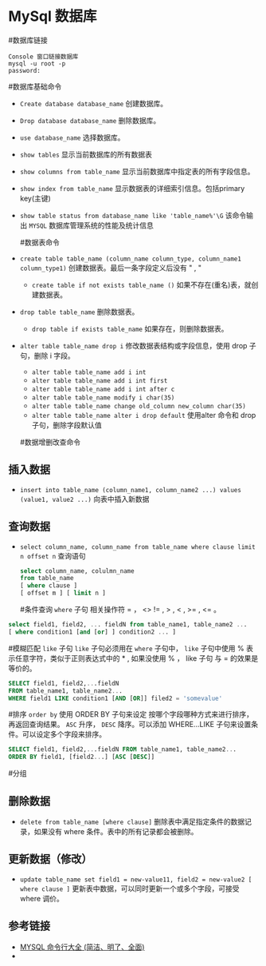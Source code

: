 # MySql 数据库

 #数据库链接

```code
Console 窗口链接数据库
mysql -u root -p
password:
```

  #数据库基础命令
- `Create database database_name`  创建数据库。
- `Drop database database_name`   删除数据库。
- `use database_name`   选择数据库。
- `show tables`   显示当前数据库的所有数据表
- `show columns from table_name`  显示当前数据库中指定表的所有字段信息。
- `show index from table_name`   显示数据表的详细索引信息。包括primary key(主键)
- `show table status from database_name like 'table_name%'\G`   该命令输出 `MYSQL` 数据库管理系统的性能及统计信息

  #数据表命令
- `create table table_name (column_name column_type, column_name1 column_type1)`   创建数据表。最后一条字段定义后没有 " , "
  - `create table if not exists table_name ()`   如果不存在(重名)表，就创建数据表。
- `drop table table_name`   删除数据表。
  - `drop table if exists table_name`   如果存在，则删除数据表。
- `alter table table_name drop i`   修改数据表结构或字段信息，使用 drop 子句，删除 i 字段。
  - `alter table table_name add i int`
  - `alter table table_name add i int first`
  - `alter table table_name add i int after c`
  - `alter table table_name modify i char(35)`
  - `alter table table_name change old_column new_column char(35)`
  - `alter table table_name alter i drop default`  使用alter 命令和 drop 子句，删除字段默认值

  #数据增删改查命令

## 插入数据

- `insert into table_name (column_name1, column_name2 ...) values (value1, value2 ...)`   向表中插入新数据

## 查询数据

- `select column_name, column_name from table_name where clause limit n offset n`   查询语句

  ```sql
  select column_name, colulmn_name
  from table_name
  [ where clause ]
  [ offset m ] [ limit n ]
  ```

  #条件查询 `where` 子句
相关操作符 = ， <> != , > , < , >= , <= 。

```sql
select field1, field2, ... fieldN from table_name1, table_name2 ...
[ where condition1 [and [or] ] condition2 ... ]
```

  #模糊匹配 `like` 子句
`like` 子句必须用在 `where` 子句中， `like` 子句中使用 % 表示任意字符，类似于正则表达式中的 * , 如果没使用 % ， like 子句 与 = 的效果是等价的。

```sql
SELECT field1, field2,...fieldN 
FROM table_name1, table_name2...
WHERE field1 LIKE condition1 [AND [OR]] filed2 = 'somevalue'
```

  #排序 `order by`
使用 ORDER BY 子句来设定 按哪个字段哪种方式来进行排序，再返回查询结果。 `ASC` 升序， `DESC` 降序。可以添加 WHERE...LIKE 子句来设置条件。可以设定多个字段来排序。

```sql
SELECT field1, field2,...fieldN FROM table_name1, table_name2...
ORDER BY field1, [field2...] [ASC [DESC]]
```

  #分组

## 删除数据

- `delete from table_name [where clause]`   删除表中满足指定条件的数据记录，如果没有 where 条件。表中的所有记录都会被删除。

## 更新数据（修改）

- `update table_name set field1 = new-value11, field2 = new-value2 [ where clause ]`   更新表中数据，可以同时更新一个或多个字段，可接受where 调价。

## 参考链接

- [MYSQL 命令行大全 (简洁、明了、全面)](http://blog.csdn.net/jin13277480598/article/details/52504592)
- []()